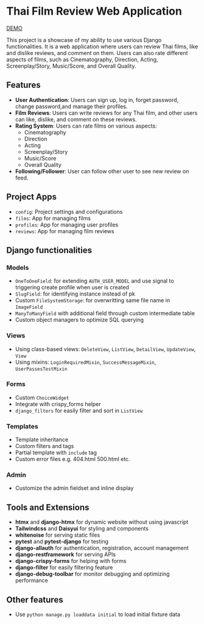 # Thai Film Review Web Application

[DEMO](https://thunchakorn.pythonanywhere.com/)

This project is a showcase of my ability to use various Django functionalities. It is a web application where users can review Thai films, like and dislike reviews, and comment on them. Users can also rate different aspects of films, such as Cinematography, Direction, Acting, Screenplay/Story, Music/Score, and Overall Quality.

## Features

- **User Authentication**: Users can sign up, log in, forget password, change password,and manage their profiles.
- **Film Reviews**: Users can write reviews for any Thai film, and other users can like, dislike, and comment on these reviews.
- **Rating System**: Users can rate films on various aspects:
  - Cinematography
  - Direction
  - Acting
  - Screenplay/Story
  - Music/Score
  - Overall Quality
- **Following/Follower**: User can follow other user to see new review on feed.

## Project Apps

- `config`: Project settings and configurations
- `films`: App for managing films
- `profiles`: App for managing user profiles
- `reviews`: App for managing film reviews

## Django functionalities

### Models

- `OneToOneField`: for extending `AUTH_USER_MODEL` and use signal to triggering create profile when user is created
- `SlugField`: for identifying instance instead of pk
- Custom `FileSystemStorage`: for overwritting same file name in `ImageField`
- `ManyToManyField` with additional field through custom intermediate table
- Custom object managers to optimize SQL querying

### Views
- Using class-based views: `DeleteView`, `ListView`, `DetailView`, `UpdateView`, `View` 
- Using mixins: `LoginRequiredMixin`, `SuccessMessageMixin`, `UserPassesTestMixin`

### Forms
- Custom `ChoiceWidget`
- Integrate with crispy_forms helper
- `django_filters` for easily filter and sort in `ListView`

### Templates
- Template inheritance
- Custom filters and tags
- Partial template with `include` tag
- Custom error files e.g. 404.html 500.html etc.

### Admin
- Customize the admin fieldset and inline display 
 
## Tools and Extensions
- **htmx** and **django-htmx** for dynamic website without using javascript
- **Tailwindcss** and **Daisyui** for styling and components
- **whitenoise** for serving static files
- **pytest** and **pytest-django** for testing
- **django-allauth** for authentication, registration, account management
- **django-restframework** for serving APIs
- **django-crispy-forms** for helping with forms
- **django-filter** for easily filtering feature
- **django-debug-toolbar** for monitor debugging and optimizing performance

## Other features
- Use `python manage.py loaddata initial` to load initial fixture data